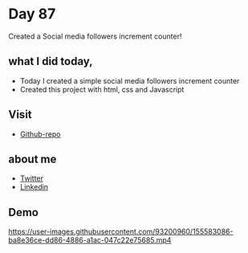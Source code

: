 # Day 87

Created a Social media followers increment counter!


## what I did today,

 - Today I created a simple social media followers increment counter
 - Created this project with html, css and Javascript


## Visit

 - [Github-repo](https://github.com/KaranChandekar/50projects50days/tree/master/incrementing-counter)

 
## about me

 - [Twitter](https://twitter.com/karan_chandekar)
 - [Linkedin](https://www.linkedin.com/in/karan-chandekar-a87263219/)


## Demo


https://user-images.githubusercontent.com/93200960/155583086-ba8e36ce-dd86-4886-a1ac-047c22e75685.mp4

